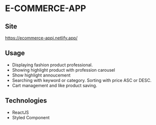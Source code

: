 # E-COMMERCE-APP


## Site

https://ecommerce-appi.netlify.app/
## Usage
- Displaying fashion product professional.
- Showing highlight product with profession carousel
- Show highlight annoucement 
- Searching with keyword or category. Sorting with price ASC or DESC.
- Cart management and like product saving.

## Technologies
- ReactJS
- Styled Component